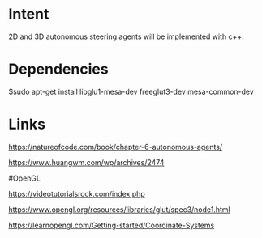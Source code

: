 # Intent
2D and 3D autonomous steering agents will be implemented with c++.

# Dependencies
$sudo apt-get install libglu1-mesa-dev freeglut3-dev mesa-common-dev

# Links
https://natureofcode.com/book/chapter-6-autonomous-agents/

https://www.huangwm.com/wp/archives/2474

#OpenGL

https://videotutorialsrock.com/index.php

https://www.opengl.org/resources/libraries/glut/spec3/node1.html

https://learnopengl.com/Getting-started/Coordinate-Systems